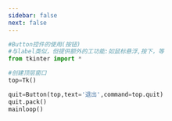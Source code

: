 ```yaml
---
sidebar: false
next: false
---
```

<BlogInfo/>






```python
#Button控件的使用(按钮)
#与label类似，但提供额外的工功能:如鼠标悬浮,按下，等
from tkinter import *

#创建顶层窗口
top=Tk()

quit=Button(top,text='退出',command=top.quit)
quit.pack()
mainloop()
```






<ActionBox />
        
<style>#top-box {margin-top:0.5rem!important;}</style>